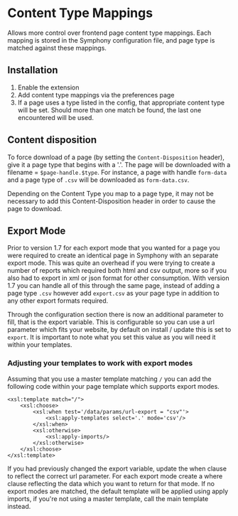 # Content Type Mappings

Allows more control over frontend page content type mappings. Each mapping is stored in the Symphony configuration file, and page type is matched against these mappings.

## Installation

1. Enable the extension
2. Add content type mappings via the preferences page
3. If a page uses a type listed in the config, that appropriate content type will be set. Should more than one match be found, the last one encountered will be used.

## Content disposition

To force download of a page (by setting the `Content-Disposition` header), give it a page type that begins with a '.'. The page will be downloaded with a filename = `$page-handle.$type`. For instance, a page with handle `form-data` and a page type of `.csv` will be downloaded as `form-data.csv`.

Depending on the Content Type you map to a page type, it may not be necessary to add this Content-Disposition header in order to cause the page to download.

## Export Mode

Prior to version 1.7 for each export mode that you wanted for a page you were required to create an identical page in Symphony with an separate export mode.
This was quite an overhead if you were trying to create a number of reports which required both html and csv output, more so if you also had to export in xml or json format for other consumption.
With version 1.7 you can handle all of this through the same page, instead of adding a page type `.csv` however add `export.csv` as your page type in addition to any other export formats required.

Through the configuration section there is now an additional parameter to fill, that is the export variable.
This is configurable so you can use a url parameter which fits your website, by default on install / update this is set to `export`. 
It is important to note what you set this value as you will need it within your templates.

### Adjusting your templates to work with export modes

Assuming that you use a master template matching `/` you can add the following code within your page template which supports export modes.

	<xsl:template match="/">
		<xsl:choose>
			<xsl:when test='/data/params/url-export = "csv"'>
				<xsl:apply-templates select='.' mode='csv'/>
			</xsl:when>
			<xsl:otherwise>
				<xsl:apply-imports/>
			</xsl:otherwise>
		</xsl:choose>
	</xsl:template>

If you had previously changed the export variable, update the when clause to reflect the correct url parameter.
For each export mode create a where clause reflecting the data which you want to return for that mode.
If no export modes are matched, the default template will be applied using apply imports, if you're not using a master template, call the main template instead.
